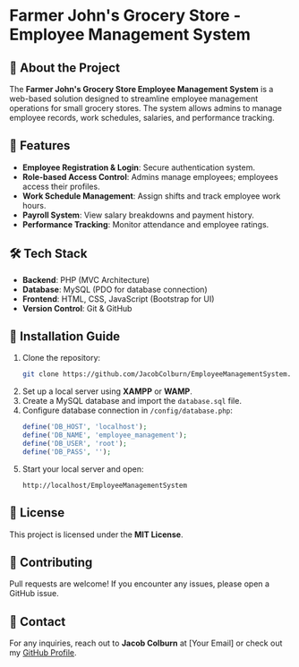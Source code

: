 # Farmer John's Grocery Store - Employee Management System

## 🏪 About the Project
The **Farmer John's Grocery Store Employee Management System** is a web-based solution designed to streamline employee management operations for small grocery stores. The system allows admins to manage employee records, work schedules, salaries, and performance tracking.

## 📌 Features
- **Employee Registration & Login**: Secure authentication system.
- **Role-based Access Control**: Admins manage employees; employees access their profiles.
- **Work Schedule Management**: Assign shifts and track employee work hours.
- **Payroll System**: View salary breakdowns and payment history.
- **Performance Tracking**: Monitor attendance and employee ratings.

## 🛠️ Tech Stack
- **Backend**: PHP (MVC Architecture)
- **Database**: MySQL (PDO for database connection)
- **Frontend**: HTML, CSS, JavaScript (Bootstrap for UI)
- **Version Control**: Git & GitHub

## 📖 Installation Guide
1. Clone the repository:
   ```sh
   git clone https://github.com/JacobColburn/EmployeeManagementSystem.git
   ```
2. Set up a local server using **XAMPP** or **WAMP**.
3. Create a MySQL database and import the `database.sql` file.
4. Configure database connection in `/config/database.php`:
   ```php
   define('DB_HOST', 'localhost');
   define('DB_NAME', 'employee_management');
   define('DB_USER', 'root');
   define('DB_PASS', '');
   ```
5. Start your local server and open:
   ```
   http://localhost/EmployeeManagementSystem
   ```

## 📜 License
This project is licensed under the **MIT License**.

## 🤝 Contributing
Pull requests are welcome! If you encounter any issues, please open a GitHub issue.

## 📩 Contact
For any inquiries, reach out to **Jacob Colburn** at [Your Email] or check out my [GitHub Profile](https://github.com/JacobColburn).
